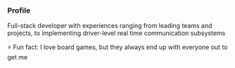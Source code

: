 ### Profile
Full-stack developer with experiences ranging from leading teams and projects, to implementing driver-level real time communication subsystems

⚡ Fun fact: I love board games, but they always end up with everyone out to get me
